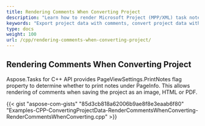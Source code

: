 ```yaml
---
title: Rendering Comments When Converting Project
description: "Learn how to render Microsoft Project (MPP/XML) task notes using Aspose.Tasks for C++."
keywords: "Export project data with comments, convert project data with comments, render comments when exporting project, Aspose.Tasks, C++"
type: docs
weight: 100
url: /cpp/rendering-comments-when-converting-project/
---
```


## **Rendering Comments When Converting Project**
Aspose.Tasks for C++ API provides PageViewSettings.PrintNotes flag property to determine whether to print notes under PageInfo. This allows rendering of comments when saving the project as an image, HTML or PDF.

{{< gist "aspose-com-gists" "85d3cb818a62006b9ae8f8e3eaab6f80" "Examples-CPP-ConvertingProjectData-RenderCommentsWhenConverting-RenderCommentsWhenConverting.cpp" >}}
